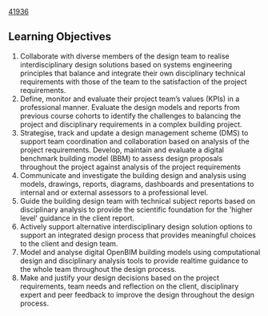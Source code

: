 [41936](/)
## Learning Objectives
1. Collaborate with diverse members of the design team to realise interdisciplinary design solutions based on systems engineering principles that balance and integrate their own disciplinary technical requirements with those of the team to the satisfaction of the project requirements.
1. Define, monitor and evaluate their project team’s values (KPIs) in a professional manner.
Evaluate the design models and reports from previous course cohorts to identify the challenges to balancing the project and disciplinary requirements in a complex building project.
1. Strategise, track and update a design management scheme (DMS) to support team coordination and collaboration based on analysis of the project requirements.
Develop, maintain and evaluate a digital benchmark building model (BBM) to assess design proposals throughout the project against analysis of the project requirements
1. Communicate and investigate the building design and analysis using models, drawings, reports, diagrams, dashboards and presentations to internal and or external assessors to a professional level.
1. Guide the building design team with technical subject reports based on disciplinary analysis to provide the scientific foundation for the 'higher level' guidance in the client report.
1. Actively support alternative interdisciplinary design solution options to support an integrated design process that provides meaningful choices to the client and design team.
1. Model and analyse digital OpenBIM building models using computational design and disciplinary analysis tools to provide realtime guidance to the whole team throughout the design process.
1. Make and justify your design decisions based on the project requirements, team needs and reflection on the client, disciplinary expert and peer feedback to improve the design throughout the design process.

